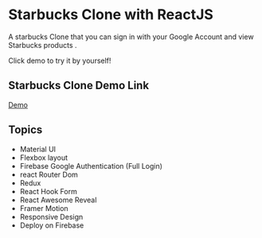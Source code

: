 # Starbucks Clone with ReactJS

A starbucks Clone that you can sign in with your Google Account and view Starbucks products .

Click demo to try it by yourself!

## Starbucks Clone Demo Link

[Demo](https://starbucks-7bba2.web.app/)

## Topics

- Material UI
- Flexbox layout
- Firebase Google Authentication (Full Login)
- react Router Dom
- Redux
- React Hook Form
- React Awesome Reveal
- Framer Motion
- Responsive Design
- Deploy on Firebase
